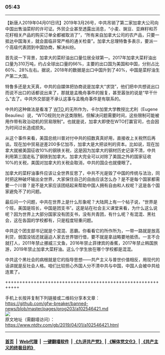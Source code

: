 ### 05:43
------------------------

<div class="post_content" itemprop="articleBody">
 <p>
  【新唐人2019年04月01日讯】2019年3月26号，中共吊销了第二家加拿大公司向中国出售油菜籽的许可证。外贸企业甚至透露出消息，“小麦、豌豆、亚麻籽和芥花籽相关产品的购买订单全都被取消了”，“所有来自加拿大公司的农产品，只要一抵达中国海关，就会面临非常严格的通关检查”。加拿大总理特鲁多表示，要派一个高级代表团到中国协商，解决纠纷。
 </p>
 <p>
  首先说一下背景，加拿大的菜籽油出口量位居全球第一。2017年加拿大菜籽油出口量为310万吨，约占全球出口量的66%，主要的出口国为美国和中国，分别占比60%、28%左右。据说，2018年的数据是出口中国升到了40%，中国是菜籽油生产第二大国。
 </p>
 <p>
  特鲁多还是太天真，中共的自媒体把协商说是加拿大“求饶”，他们把中共想说出口而说不出口的话都说出来了，那就是孟晚舟事件的报复，甚至嚣张的说是“早干什么”去了。中共外交部是不承认这事与孟晚舟事件是有联系的。
 </p>
 <p>
  中共的这种做法是看准了
  <a href="https://www.ntdtv.com/gb/wto.htm">
   WTO
  </a>
  的无所作为，卡尔加里大学教授比尤利（Eugene Beaulieu）说，“WTO规则允许这类限制，但解决问题需要时间，这些限制可能被用作带有政治动机的贸易限制”。也就是说，加拿大即使在WTO打赢官司，也会因为时间过长造成损失。
 </p>
 <p>
  从这个事件来看，美国总统川普对付中共的招数真真好用，直接收上关税然后再谈。现在加中贸易逆差200多亿加币，加拿大是大把谈判的资本。比如说，现在加拿大就被美国征收10%的钢铁关税，这是因为加拿大的钢材历史记录不清，中共利用第三国走私了钢铁到加拿大。加拿大完全可以对除了美国之外的国家征收10%的关税，美国对加拿大的关税会取消，中共的国企也就傻眼了。
 </p>
 <p>
  加拿大的菜籽油事件应该让全世界反思了，中共不光是毁了中国的传统与法治，同时把这种破坏输出全世界，大家保住自己的自由应该怎么办？是不是每个国家都需要一个川普？是不是大家应该团结起来帮助中国人拥有自由和人权呢？这是各个国家避免不了的问题。
 </p>
 <p>
  最后问一个问题，中共在世界上是什么形象呢？大陆网上有一个帖子说，“世界是个班，美国是班长，中国是团支书”。这是站在社会主义课堂来看，为什么这么说呢？因为世界上大部分国家没有团支书，没有共青团，有什么呢？有混混、黑社会，这在各国的学校都有，只是程度轻重问题。
 </p>
 <p>
  中共这个团支部书记就是个混混、恶霸。你看看它的所作所为，一带一路就是放高利贷，弱国没钱还就逼迫人家去世界银行借，要不就是拿战略要地抵债。一言不合就打人，2011年禁止挪威三文鱼，2016年禁止菲律宾的香蕉，2017年禁止韩国旅游，2019年禁止加拿大菜籽油。这么个学生放在哪个学校都是混混。
 </p>
 <p>
  中共这个黑社会的病根就是它的指导思想——共产主义与普世价值相反，用现代的话讲就是反社会人格。咱们比较担心外国人分不清中共与中国，中国人会被中共给连累了。
 </p>
 <p>
 </p>
 <div class="single_ad">
 </div>
</div>

+++++++++++++++++++++++++++++++++++++++++++++++++++++++++++<br/><br/>
手机上长按并复制下列链接或二维码分享本文章：<br/>
https://github.com/gfw-breaker/banned-news/blob/master/pages/prog203/a102546421.md <br/>
<a href='https://github.com/gfw-breaker/banned-news/blob/master/pages/prog203/a102546421.md'><img src='https://github.com/gfw-breaker/banned-news/blob/master/pages/prog203/a102546421.md.png'/></a> <br/>
原文地址（需翻墙访问）：https://www.ntdtv.com/gb/2019/04/01/a102546421.html


------------------------
#### [首页](https://github.com/gfw-breaker/banned-news/blob/master/README.md) &nbsp;|&nbsp; [Web代理](https://github.com/labour-camp/helloworld) &nbsp;|&nbsp; [一键翻墙软件](https://github.com/gfw-breaker/nogfw/blob/master/README.md) &nbsp;| [《九评共产党》](https://github.com/gfw-breaker/9ping.md/blob/master/README.md#九评之一评共产党是什么) | [《解体党文化》](https://github.com/gfw-breaker/jtdwh.md/blob/master/README.md) | [《共产主义的终极目的》](https://github.com/gfw-breaker/gczydzjmd.md/blob/master/README.md)

